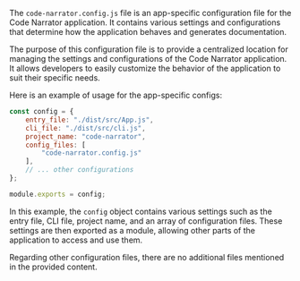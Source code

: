 The `code-narrator.config.js` file is an app-specific configuration file for the Code Narrator application. It contains various settings and configurations that determine how the application behaves and generates documentation.

The purpose of this configuration file is to provide a centralized location for managing the settings and configurations of the Code Narrator application. It allows developers to easily customize the behavior of the application to suit their specific needs.

Here is an example of usage for the app-specific configs:

```javascript
const config = {
    entry_file: "./dist/src/App.js",
    cli_file: "./dist/src/cli.js",
    project_name: "code-narrator",
    config_files: [
        "code-narrator.config.js"
    ],
    // ... other configurations
};

module.exports = config;
```

In this example, the `config` object contains various settings such as the entry file, CLI file, project name, and an array of configuration files. These settings are then exported as a module, allowing other parts of the application to access and use them.

Regarding other configuration files, there are no additional files mentioned in the provided content.